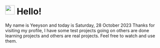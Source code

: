  <h1>
    <img src="https://emojis.slackmojis.com/emojis/images/1643510097/45343/hi.gif?1643510097" width="30"/> 
    Hello!
 </h1>
 <p>
    My name is Yeeyson and today is Saturday, 28 October 2023
    Thanks for visiting my profile, I have some test projects going on others are done learning projects and others are real projects.
    Feel free to watch and use them.
 </p>